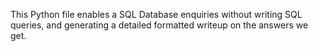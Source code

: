 This Python file enables a SQL Database enquiries without writing SQL queries, and generating a detailed formatted writeup on the answers we get.

